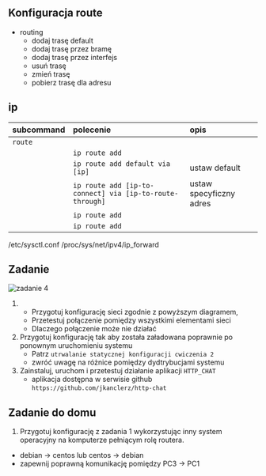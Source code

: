 Konfiguracja route
------------------

* routing
    * dodaj trasę default
    * dodaj trasę przez bramę
    * dodaj trasę przez interfejs
    * usuń trasę
    * zmień trasę
    * pobierz trasę dla adresu
     
ip 
-------------------------
| subcommand    |  polecenie   | opis  |
| ------------- |:-------------| :---------------| 
|   ``route``    |                               | |
|               |   ``ip route add``             | |
|               |   ``ip route add default via [ip]``             |ustaw  default |
|               |   ``ip route add [ip-to-connect] via [ip-to-route-through]``             |ustaw specyficzny adres |
|               |   ``ip route add``             | |
|               |   ``ip route add``             | |
/etc/sysctl.conf
/proc/sys/net/ipv4/ip_forward

Zadanie
------------

![zadanie 4](cwiczenia4.svg)

1.
   * Przygotuj konfigurację sieci zgodnie z powyższym diagramem, 
   * Przetestuj połączenie pomiędzy wszystkimi elementami sieci
   * Dlaczego połączenie może nie działać
2. Przygotuj konfigurację tak aby została załadowana poprawnie po ponownym uruchomieniu systemu
   * Patrz ``utrwalanie statycznej konfiguracji cwiczenia 2``
   * zwróć uwagę na różnice pomiędzy dydtrybucjami systemu
3. Zainstaluj, uruchom i przetestuj działanie aplikacji ``HTTP_CHAT``
   * aplikacja dostępna w serwisie github ``https://github.com/jkanclerz/http-chat``

Zadanie do domu
---------------

1. Przygotuj konfigurację z zadania 1 wykorzystując inny system operacyjny na komputerze pełniącym rolę routera.
  * debian -> centos lub centos -> debian
  * zapewnij poprawną komunikację pomiędzy PC3 -> PC1
  
